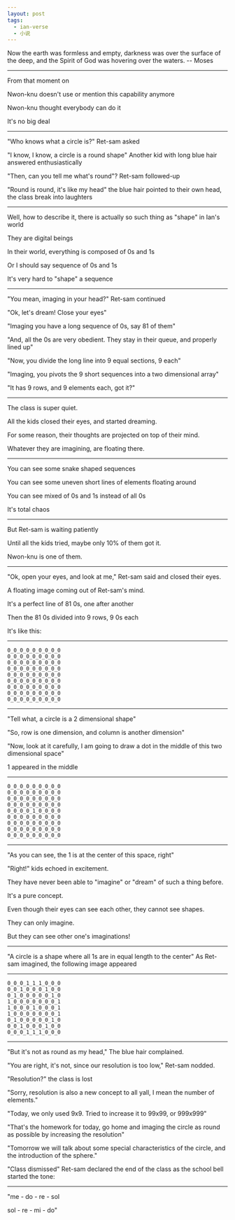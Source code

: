 ```yaml
---
layout: post
tags:
  - ian-verse
  - 小说
---
```


Now the earth was formless and empty, darkness was over the surface of the deep, and the Spirit of God was hovering over the waters. -- Moses

---

From that moment on

Nwon-knu doesn't use or mention this capability anymore

Nwon-knu thought everybody can do it

It's no big deal

---

"Who knows what a circle is?" Ret-sam asked

"I know, I know, a circle is a round shape" Another kid with long blue hair answered enthusiastically

"Then, can you tell me what's round"? Ret-sam followed-up

"Round is round, it's like my head" the blue hair pointed to their own head, the class break into laughters

---

Well, how to describe it, there is actually so such thing as "shape" in Ian's world

They are digital beings

In their world, everything is composed of 0s and 1s

Or I should say sequence of 0s and 1s

It's very hard to "shape" a sequence

---

"You mean, imaging in your head?" Ret-sam continued

"Ok, let's dream! Close your eyes"

"Imaging you have a long sequence of 0s, say 81 of them"

"And, all the 0s are very obedient. They stay in their queue, and properly lined up"

"Now, you divide the long line into 9 equal sections, 9 each"

"Imaging, you pivots the 9 short sequences into a two dimensional array"

"It has 9 rows, and 9 elements each, got it?"

---

The class is super quiet.

All the kids closed their eyes, and started dreaming.

For some reason, their thoughts are projected on top of their mind.

Whatever they are imagining, are floating there.

---

You can see some snake shaped sequences

You can see some uneven short lines of elements floating around

You can see mixed of 0s and 1s instead of all 0s

It's total chaos

---

But Ret-sam is waiting patiently

Until all the kids tried, maybe only 10% of them got it.

Nwon-knu is one of them.

---

"Ok, open your eyes, and look at me," Ret-sam said and closed their eyes.

A floating image coming out of Ret-sam's mind.

It's a perfect line of 81 0s, one after another

Then the 81 0s divided into 9 rows, 9 0s each

It's like this:

---

```
0_0_0_0_0_0_0_0_0
0_0_0_0_0_0_0_0_0
0_0_0_0_0_0_0_0_0
0_0_0_0_0_0_0_0_0
0_0_0_0_0_0_0_0_0
0_0_0_0_0_0_0_0_0
0_0_0_0_0_0_0_0_0
0_0_0_0_0_0_0_0_0
0_0_0_0_0_0_0_0_0
```

---

"Tell what, a circle is a 2 dimensional shape"

"So, row is one dimension, and column is another dimension"

"Now, look at it carefully, I am going to draw a dot in the middle of this two dimensional space"

1 appeared in the middle 

---

```
0_0_0_0_0_0_0_0_0
0_0_0_0_0_0_0_0_0
0_0_0_0_0_0_0_0_0
0_0_0_0_0_0_0_0_0
0_0_0_0_1_0_0_0_0
0_0_0_0_0_0_0_0_0
0_0_0_0_0_0_0_0_0
0_0_0_0_0_0_0_0_0
0_0_0_0_0_0_0_0_0
```

---

"As you can see, the 1 is at the center of this space, right"

"Right!" kids echoed in excitement.

They have never been able to "imagine" or "dream" of such a thing before.

It's a pure concept.

Even though their eyes can see each other, they cannot see shapes.

They can only imagine.

But they can see other one's imaginations!

---

"A circle is a shape where all 1s are in equal length to the center"
As Ret-sam imagined, the following image appeared

---

```
0_0_0_1_1_1_0_0_0
0_0_1_0_0_0_1_0_0
0_1_0_0_0_0_0_1_0
1_0_0_0_0_0_0_0_1
1_0_0_0_1_0_0_0_1
1_0_0_0_0_0_0_0_1
0_1_0_0_0_0_0_1_0
0_0_1_0_0_0_1_0_0
0_0_0_1_1_1_0_0_0
```

---

"But it's not as round as my head," The blue hair complained.

"You are right, it's not, since our resolution is too low," Ret-sam nodded.

"Resolution?" the class is lost

"Sorry, resolution is also a new concept to all yall, I mean the number of elements."

"Today, we only used 9x9. Tried to increase it to 99x99, or 999x999"

"That's the homework for today, go home and imaging the circle as round as possible by increasing the resolution"

"Tomorrow we will talk about some special characteristics of the circle, and the introduction of the sphere."

"Class dismissed" Ret-sam declared the end of the class as the school bell started the tone:

---

"me - do - re - sol

sol - re - mi - do"
